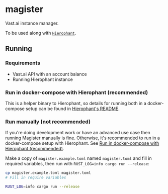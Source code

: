 # magister

Vast.ai instance manager.

To be used along with [`Hierophant`](https://github.com/unattended-backpack/hierophant/).

## Running

### Requirements

- Vast.ai API with an account balance
- Running Hierophant instance

### Run in docker-compose with Hierophant (recommended)

This is a helper binary to Hierophant, so details for running both in a docker-compose setup can be found in [Hierophant's README](https://github.com/unattended-backpack/hierophant/).

### Run manually (not recommended)

If you're doing development work or have an advanced use case then running Magister manually is fine.  Otherwise, it's recommended to run in a docker-compose setup with Hierophant.  See [Run in docker-compose with Hierophant (recommended)](#run-in-docker-compose-with-hierophant-(recommended)).

Make a copy of `magister.example.toml` named `magister.toml` and fill in required variables, then run with `RUST_LOG=info cargo run --release`:

```bash
cp magister.example.toml magister.toml
# Fill in require variables

RUST_LOG=info cargo run --release
```

